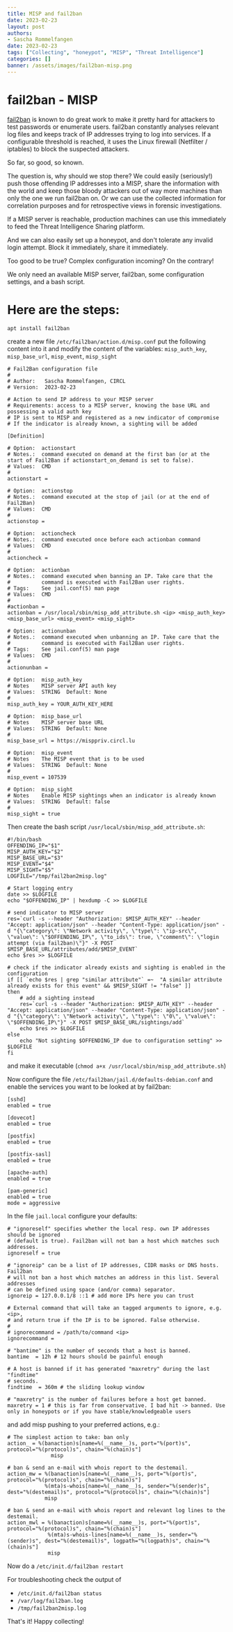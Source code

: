 ```yaml
---
title: MISP and fail2ban
date: 2023-02-23
layout: post
authors:
- Sascha Rommelfangen
date: 2023-02-23
tags: ["Collecting", "honeypot", "MISP", "Threat Intelligence"]
categories: []
banner: /assets/images/fail2ban-misp.png 
---
```


# fail2ban - MISP

[fail2ban](https://www.fail2ban.org/) is known to do great work to make it pretty hard for attackers to test passwords or enumerate users. fail2ban constantly analyses relevant log files and keeps track of IP addresses trying to log into services. If a configurable threshold is reached, it uses the Linux firewall (Netfilter / iptables) to block the suspected attackers.

So far, so good, so known.

The question is, why should we stop there? We could easily (seriously!) push those offending IP addresses into a MISP, share the information with the world and keep those bloody attackers out of way more machines than only the one we run fail2ban on.
Or we can use the collected information for correlation purposes and for retrospective views in forensic investigations.

If a MISP server is reachable, production machines can use this immediately to feed the Threat Intelligence Sharing platform.

And we can also easily set up a honeypot, and don't tolerate any invalid login attempt. Block it immediately, share it immediately.

Too good to be true? Complex configuration incoming? On the contrary!

We only need an available MISP server, fail2ban, some configuration settings, and a bash script.

# Here are the steps:

```
apt install fail2ban
```

create a new file `/etc/fail2ban/action.d/misp.conf`
put the following content into it and modify the content of the variables: `misp_auth_key`, `misp_base_url`, `misp_event`, `misp_sight`

```
# Fail2Ban configuration file
#
# Author: 	Sascha Rommelfangen, CIRCL
# Version: 	2023-02-23

# Action to send IP address to your MISP server
# Requirements: access to a MISP server, knowing the base URL and possessing a valid auth key
# IP is sent to MISP and registered as a new indicator of compromise
# If the indicator is already known, a sighting will be added

[Definition]

# Option:  actionstart
# Notes.:  command executed on demand at the first ban (or at the start of Fail2Ban if actionstart_on_demand is set to false).
# Values:  CMD
#
actionstart =

# Option:  actionstop
# Notes.:  command executed at the stop of jail (or at the end of Fail2Ban)
# Values:  CMD
#
actionstop =

# Option:  actioncheck
# Notes.:  command executed once before each actionban command
# Values:  CMD
#
actioncheck =

# Option:  actionban
# Notes.:  command executed when banning an IP. Take care that the
#          command is executed with Fail2Ban user rights.
# Tags:    See jail.conf(5) man page
# Values:  CMD
#
#actionban =
actionban = /usr/local/sbin/misp_add_attribute.sh <ip> <misp_auth_key> <misp_base_url> <misp_event> <misp_sight>

# Option:  actionunban
# Notes.:  command executed when unbanning an IP. Take care that the
#          command is executed with Fail2Ban user rights.
# Tags:    See jail.conf(5) man page
# Values:  CMD
#
actionunban =

# Option:  misp_auth_key
# Notes    MISP server API auth key
# Values:  STRING  Default: None
#
misp_auth_key = YOUR_AUTH_KEY_HERE

# Option:  misp_base_url
# Notes    MISP server base URL
# Values:  STRING  Default: None
#
misp_base_url = https://misppriv.circl.lu

# Option:  misp_event
# Notes    The MISP event that is to be used
# Values:  STRING  Default: None
#
misp_event = 107539

# Option:  misp_sight
# Notes    Enable MISP sightings when an indicator is already known
# Values:  STRING  Default: false
#
misp_sight = true
```

Then create the bash script `/usr/local/sbin/misp_add_attribute.sh`:

```
#!/bin/bash
OFFENDING_IP="$1"
MISP_AUTH_KEY="$2"
MISP_BASE_URL="$3"
MISP_EVENT="$4"
MISP_SIGHT="$5"
LOGFILE="/tmp/fail2ban2misp.log"

# Start logging entry
date >> $LOGFILE
echo "$OFFENDING_IP" | hexdump -C >> $LOGFILE

# send indicator to MISP server
res=`curl -s --header "Authorization: $MISP_AUTH_KEY" --header "Accept: application/json" --header "Content-Type: application/json" -d "{\"category\": \"Network activity\", \"type\": \"ip-src\", \"value\": \"$OFFENDING_IP\", \"to_ids\": true, \"comment\": \"login attempt (via fail2ban)\"}" -X POST $MISP_BASE_URL/attributes/add/$MISP_EVENT`
echo $res >> $LOGFILE

# check if the indicator already exists and sighting is enabled in the configuration
if [[ `echo $res | grep "similar attribute"` =~  "A similar attribute already exists for this event" && $MISP_SIGHT != "false" ]]
then
    # add a sighting instead
    res=`curl -s --header "Authorization: $MISP_AUTH_KEY" --header "Accept: application/json" --header "Content-Type: application/json" -d "{\"category\": \"Network activity\", \"type\": \"0\", \"value\": \"$OFFENDING_IP\"}" -X POST $MISP_BASE_URL/sightings/add`
    echo $res >> $LOGFILE
else
    echo "Not sighting $OFFENDING_IP due to configuration setting" >> $LOGFILE
fi
```

and make it executable (`chmod a+x /usr/local/sbin/misp_add_attribute.sh`)


Now configure the file `/etc/fail2ban/jail.d/defaults-debian.conf` and enable the services you want to be looked at by fail2ban:

```
[sshd]
enabled = true

[dovecot]
enabled = true

[postfix]
enabled = true

[postfix-sasl]
enabled = true

[apache-auth]
enabled = true

[pam-generic]
enabled = true
mode = aggressive
```

In the file `jail.local` configure your defaults:

```
# "ignoreself" specifies whether the local resp. own IP addresses should be ignored
# (default is true). Fail2ban will not ban a host which matches such addresses.
ignoreself = true

# "ignoreip" can be a list of IP addresses, CIDR masks or DNS hosts. Fail2ban
# will not ban a host which matches an address in this list. Several addresses
# can be defined using space (and/or comma) separator.
ignoreip = 127.0.0.1/8 ::1 # add more IPs here you can trust

# External command that will take an tagged arguments to ignore, e.g. <ip>,
# and return true if the IP is to be ignored. False otherwise.
#
# ignorecommand = /path/to/command <ip>
ignorecommand =

# "bantime" is the number of seconds that a host is banned.
bantime  = 12h # 12 hours should be painful enough

# A host is banned if it has generated "maxretry" during the last "findtime"
# seconds.
findtime  = 360m # the sliding lookup window

# "maxretry" is the number of failures before a host get banned.
maxretry = 1 # this is far from conservative. I bad hit -> banned. Use only in honeypots or if you have stable/knowledgeable users
```

and add misp pushing to your preferred actions, e.g.:

```
# The simplest action to take: ban only
action_ = %(banaction)s[name=%(__name__)s, port="%(port)s", protocol="%(protocol)s", chain="%(chain)s"]
          	  misp

# ban & send an e-mail with whois report to the destemail.
action_mw = %(banaction)s[name=%(__name__)s, port="%(port)s", protocol="%(protocol)s", chain="%(chain)s"]
            %(mta)s-whois[name=%(__name__)s, sender="%(sender)s", dest="%(destemail)s", protocol="%(protocol)s", chain="%(chain)s"]
            misp

# ban & send an e-mail with whois report and relevant log lines to the destemail.
action_mwl = %(banaction)s[name=%(__name__)s, port="%(port)s", protocol="%(protocol)s", chain="%(chain)s"]
             %(mta)s-whois-lines[name=%(__name__)s, sender="%(sender)s", dest="%(destemail)s", logpath="%(logpath)s", chain="%(chain)s"]
             misp
```

Now do a `/etc/init.d/fail2ban restart`

For troubleshooting check the output of 
- `/etc/init.d/fail2ban status`
- `/var/log/fail2ban.log`
- `/tmp/fail2ban2misp.log`

That's it! Happy collecting!

